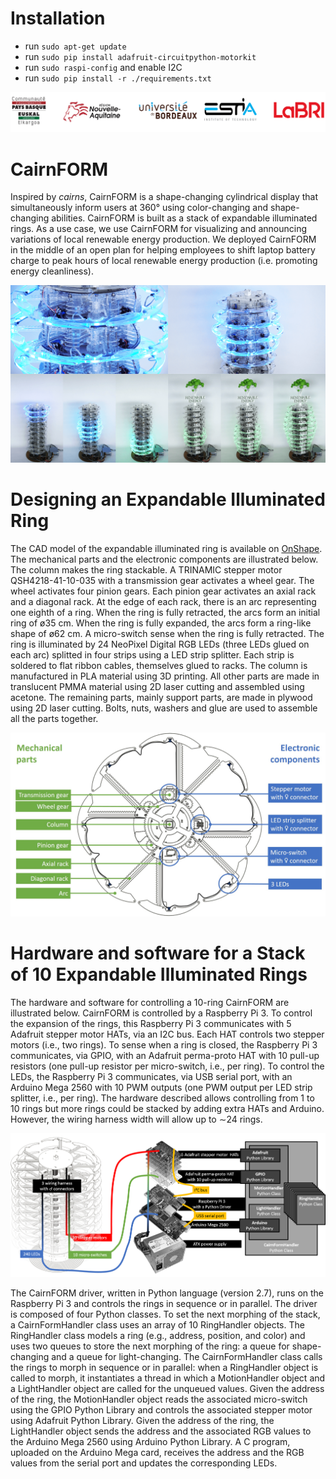 # Installation

- run `sudo apt-get update`
- run `sudo pip install adafruit-circuitpython-motorkit`
- run `sudo raspi-config` and enable I2C
- run `sudo pip install -r ./requirements.txt`

![alt text](https://github.com/maximedaniel/CairnFORM/blob/master/img/institutions.png "Logo Institutions")

# CairnFORM
Inspired by _cairns_, CairnFORM is a shape-changing cylindrical display that simultaneously inform users at 360° using color-changing and shape-changing abilities. CairnFORM is built as a stack of expandable illuminated rings. As a use case, we use CairnFORM for visualizing and announcing variations of local renewable energy production. We deployed CairnFORM in the middle of an open plan for helping employees to shift laptop battery charge to peak hours of local renewable energy production (i.e. promoting energy cleanliness).

![alt text](https://github.com/maximedaniel/CairnFORM/blob/master/img/teaser.png "Logo Institutions")

# Designing an Expandable Illuminated Ring
The CAD model of the expandable illuminated ring is available on [OnShape](https://cad.onshape.com/documents/7d4ecae370a1e03250f148cc/w/40919688efd268263900abc1/e/6c37dd97791037a37d7dd39b). The mechanical parts and the electronic components are illustrated below. The column makes the ring stackable. A TRINAMIC stepper motor QSH4218-41-10-035 with a transmission gear activates a wheel gear. The wheel activates four pinion gears. Each pinion gear activates an axial rack and a diagonal rack. At the edge of each rack, there is an arc representing one eighth of a ring. When the ring is fully retracted, the arcs form an initial ring of ø35 cm. When the ring is fully expanded, the arcs form a ring-like shape of ø62 cm. A micro-switch sense when the ring is fully retracted. The ring is illuminated by 24 NeoPixel Digital RGB LEDs (three LEDs glued on each arc) splitted in four strips using a LED strip splitter. Each strip is soldered to flat ribbon cables, themselves glued to racks. The column is manufactured in PLA material using 3D printing. All other parts are made in translucent PMMA material using 2D laser cutting and assembled using acetone. The remaining parts, mainly support parts, are made in plywood using 2D laser cutting. Bolts, nuts, washers and glue are used to assemble all the parts together. 

![alt text](https://github.com/maximedaniel/CairnFORM/blob/master/img/specs1.jpg "Specifications Expandable Illuminated Ring")

# Hardware and software for a Stack of 10 Expandable Illuminated Rings
The hardware and software for controlling a 10-ring CairnFORM are illustrated below. CairnFORM is controlled by a Raspberry Pi 3. To control the expansion of the rings, this Raspberry Pi 3 communicates with 5 Adafruit stepper motor HATs, via an I2C bus. Each HAT controls two stepper motors (i.e., two rings). To sense when a ring is closed, the Raspberry Pi 3 communicates, via GPIO, with an Adafruit perma-proto HAT with 10 pull-up resistors (one pull-up resistor per micro-switch, i.e., per ring). To control the LEDs, the Raspberry Pi 3 communicates, via USB serial port, with an Arduino Mega 2560 with 10 PWM outputs (one PWM output per LED strip
splitter, i.e., per ring).  The hardware described allows controlling from 1 to 10 rings but more rings could be stacked by adding extra HATs and Arduino. However, the wiring harness width will allow up to ∼24 rings. 

![alt text](https://github.com/maximedaniel/CairnFORM/blob/master/img/specs2.png "Specifications Stack Expandable Illuminated Rings")

The CairnFORM driver, written in Python language (version 2.7), runs on the Raspberry Pi 3 and controls the rings in sequence or in parallel. The driver is composed of four Python classes. To set the next morphing of the stack, a CairnFormHandler class uses an array of 10 RingHandler objects. The RingHandler class models a ring (e.g., address, position, and color) and uses two queues to store
the next morphing of the ring: a queue for shape-changing and a queue for light-changing. The CairnFormHandler class calls the rings to morph in sequence or in parallel: when a RingHandler object is called to morph, it instantiates a thread in which a MotionHandler object and a LightHandler object are called for the unqueued values. Given the address of the ring, the MotionHandler object reads the associated micro-switch using the GPIO Python Library and controls the associated stepper motor using Adafruit Python Library. Given
the address of the ring, the LightHandler object sends the address and the associated RGB values to the Arduino Mega 2560 using Arduino Python Library. A C program, uploaded on the Arduino Mega card, receives the address and the RGB values from the serial port and updates the corresponding LEDs.
